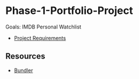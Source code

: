# Phase-1-Portfolio-Project
Goals: IMDB Personal Watchlist
- [Project Requirements](https://github.com/Marti-Dolce-Flatiron-School-Projects/Phase-1-Portfolio-Project/blob/main/REQUIREMENTS.md)

## <a id="resources">Resources</a>
- [Bundler](https://bundler.io/v1.12/guides/creating_gem.html)
